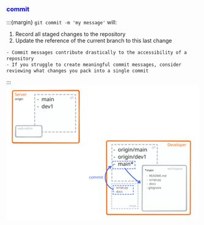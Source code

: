 ### <strong style="color:blue">commit</strong>

<!-- pages-include -->
:::{margin}
`git commit -m 'my message'` will:
1. Record all staged changes to the repository
2. Update the reference of the current branch to this last change
```{note}
- Commit messages contribute drastically to the accessibility of a repository
- If you struggle to create meaningful commit messages, consider reviewing what changes you pack into a single commit
```
:::
![clone view](figures/commit_view.svg)
